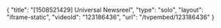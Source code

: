 {
    "title": "[1508521429] Universal Newsreel",
    "type": "solo",
    "layout": "iframe-static",
    "videoId": "123186436",
    "url": "\/tvpembed\/123186436"
}